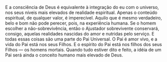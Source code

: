 ﻿E a consciência de Deus é equivalente à integração do eu com o universo, nos seus níveis mais elevados de realidade espiritual. Apenas o conteúdo espiritual, de qualquer valor, é imperecível. Aquilo que é mesmo verdadeiro, belo e bom não pode perecer, pois, na experiência humana. Se o homem escolher a não-sobrevivência, então o Ajustador sobrevivente conservará, consigo, aquelas realidades nascidas do amor e nutridas pelo serviço. E todas essas coisas são uma parte do Pai Universal. O Pai é amor vivo, e a vida do Pai está nos seus Filhos. E o espírito do Pai está nos filhos dos seus Filhos — os homens mortais. Quando tudo estiver dito e feito, a idéia de um Pai será ainda o conceito humano mais elevado de Deus.